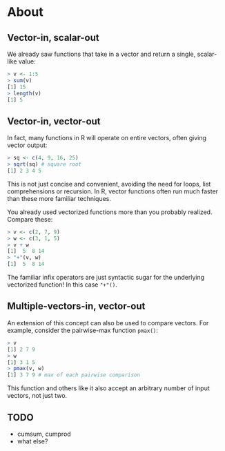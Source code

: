 # About

## Vector-in, scalar-out

We already saw functions that take in a vector and return a single, scalar-like value:

```R
> v <- 1:5
> sum(v)
[1] 15
> length(v)
[1] 5
```

## Vector-in, vector-out

In fact, many functions in R will operate on entire vectors, often giving vector output:

```R
> sq <- c(4, 9, 16, 25)
> sqrt(sq) # square root
[1] 2 3 4 5
```

This is not just concise and convenient, avoiding the need for loops, list comprehensions or recursion.
In R, vector functions often run much faster than these more familiar techniques.

You already used vectorized functions more than you probably realized. Compare these:

```R
> v <- c(2, 7, 9)
> w <- c(3, 1, 5)
> v + w
[1]  5  8 14
> "+"(v, w)
[1]  5  8 14
```

The familiar infix operators are just syntactic sugar for the underlying vectorized function! In this case `"+"()`.

## Multiple-vectors-in, vector-out

An extension of this concept can also be used to compare vectors.
For example, consider the pairwise-max function `pmax()`:

```R
> v
[1] 2 7 9
> w
[1] 3 1 5
> pmax(v, w)
[1] 3 7 9 # max of each pairwise comparison
```

This function and others like it also accept an arbitrary number of input vectors, not just two.

## TODO

- cumsum, cumprod
- what else?
